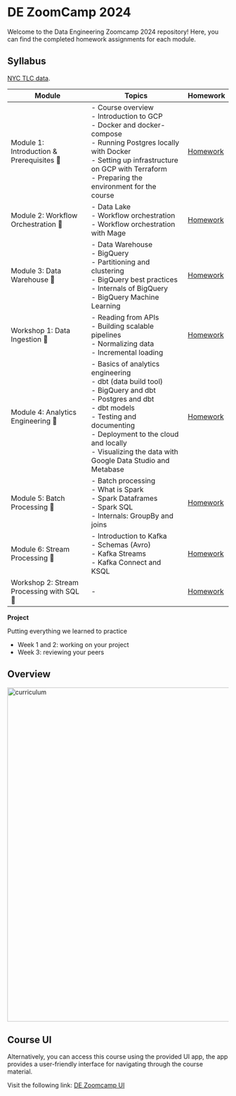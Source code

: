 # DE ZoomCamp 2024

Welcome to the Data Engineering Zoomcamp 2024 repository! Here, you can find the completed homework assignments for each module.

## Syllabus

[NYC TLC data](https://www.nyc.gov/site/tlc/about/tlc-trip-record-data.page).


| Module | Topics | Homework |
|--------|--------|----------|
| Module 1: Introduction & Prerequisites 🚀 | - Course overview <br> - Introduction to GCP <br> - Docker and docker-compose <br> - Running Postgres locally with Docker <br> - Setting up infrastructure on GCP with Terraform <br> - Preparing the environment for the course | [Homework](week_1/homework.md) |
| Module 2: Workflow Orchestration 🚀 | - Data Lake <br> - Workflow orchestration <br> - Workflow orchestration with Mage | [Homework](week_2/homework.md) |
| Module 3: Data Warehouse 🚀 | - Data Warehouse <br> - BigQuery <br> - Partitioning and clustering <br> - BigQuery best practices <br> - Internals of BigQuery <br> - BigQuery Machine Learning | [Homework](week_3/homework.md) |
| Workshop 1: Data Ingestion 🚀 | - Reading from APIs <br> - Building scalable pipelines <br> - Normalizing data <br> - Incremental loading | [Homework](/workshops/dltHub/homework_dlt.md) |
| Module 4: Analytics Engineering 🚀 | - Basics of analytics engineering <br> - dbt (data build tool) <br> - BigQuery and dbt <br> - Postgres and dbt <br> - dbt models <br> - Testing and documenting <br> - Deployment to the cloud and locally <br> - Visualizing the data with Google Data Studio and Metabase | [Homework](week_4/homework.md) |
| Module 5: Batch Processing 🚀 | - Batch processing <br> - What is Spark <br> - Spark Dataframes <br> - Spark SQL <br> - Internals: GroupBy and joins | [Homework](week_5/homework.md) |
| Module 6: Stream Processing 🚀 | - Introduction to Kafka <br> - Schemas (Avro) <br> - Kafka Streams <br> - Kafka Connect and KSQL | [Homework](week_6/homework.md) |
| Workshop 2: Stream Processing with SQL 🚀 | - | [Homework](/workshops/rising-wave/homework.md) |


**Project**

Putting everything we learned to practice

* Week 1 and 2: working on your project
* Week 3: reviewing your peers



## Overview


<img width="761" alt="curriculum" src="https://github.com/nenalukic/de-zoom-camp/assets/83710854/49d81f96-b7f2-4c8b-b02d-19d182007b09">



## Course UI
Alternatively, you can access this course using the provided UI app, the app provides a user-friendly interface for navigating through the course material.

Visit the following link: [DE Zoomcamp UI](https://dezoomcamp.streamlit.app/)